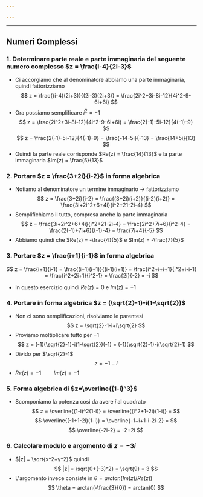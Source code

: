 ```yaml
---

---
```

___
## Numeri Complessi
### 1. Determinare parte reale e parte immaginaria del seguente numero complesso $z = \frac{i-4}{2i-3}$
- Ci accorgiamo che al denominatore abbiamo una parte immaginaria, quindi fattorizziamo
$$
z = \frac{(i-4)(2i+3)}{(2i-3)(2i+3)} = \frac{2i^2+3i-8i-12}{4i^2-9-6i+6i} 
$$
- Ora possiamo semplificare $i^2 = -1$
$$
z = \frac{2i^2+3i-8i-12}{4i^2-9-6i+6i}  = \frac{2(-1)-5i-12}{4(-1)-9}
$$
$$
z = \frac{2(-1)-5i-12}{4(-1)-9} = \frac{-14-5i}{-13} = \frac{14+5i}{13}
$$
- Quindi la parte reale corrisponde $Re(z) = \frac{14}{13}$ e la parte immaginaria $Im(z) = \frac{5}{13}$

### 2. Portare $z = \frac{3+2i}{i-2}$ in forma algebrica
- Notiamo al denominatore un termine immaginario $\rightarrow$ fattorizziamo
$$
	z = \frac{3+2i}{i-2} = \frac{(3+2i)(i+2)}{(i-2)(i+2)} = \frac{3i+2i^2+6+4i}{i^2+21-2i-4}
$$
- Semplifichiamo il tutto, compresa anche la parte immaginaria
$$
	z = \frac{3i+2i^2+6+4i}{i^2+21-2i-4} = \frac{2i^2+7i+6}{i^2-4} = \frac{2(-1)+7i+6}{(-1)-4} = \frac{7i+4}{-5}
$$
- Abbiamo quindi che $Re(z) = -\frac{4}{5}$ e $Im(z) = -\frac{7}{5}$
### 3. Portare $z = \frac{i+1}{i-1}$ in forma  algebrica
$$
	z = \frac{i+1}{i-1} = \frac{(i+1)(i+1)}{(i-1)(i+1)} = \frac{i^2+i+i+1}{i^2+i-i-1} = \frac{i^2+2i+1}{i^2-1} = \frac{2i}{-2} = -i
$$
- In questo esercizio quindi $Re(z) = 0$ e $Im(z) = -1$ 
### 4. Portare in forma algebrica $z = (\sqrt{2}-1)-i(1-\sqrt{2})$
- Non ci sono semplificazioni, risolviamo le parentesi  
$$
z = \sqrt{2}-1-i+i\sqrt{2}
$$
- Proviamo moltiplicare tutto per $-1$
$$
z = (-1)(\sqrt{2}-1)-i(1-\sqrt{2})(-1) = (-1)(\sqrt{2}-1)-i(\sqrt{2}-1) 
$$
- Divido per $\sqrt{2}-1$ 
$$
	z = -1-i
$$
- $Re(z)=-1 \quad\quad Im(z)=-1$  
### 5. Forma algebrica di $z=\overline{(1-i)^3}$ 
- Scomponiamo la potenza così da avere $i$ al quadrato
$$
z = \overline{(1-i)^2(1-i)} = \overline{(i^2+1-2i)(1-i)} = 
$$
$$
\overline{(-1+1-2i)(1-i)} = \overline{-1+i+1-i-2i-2} = 
$$
$$ 
	\overline{-2i-2} = -2+2i 
$$
### 6. Calcolare modulo e argomento di $z = -3i$
- $|z| = \sqrt{x^2+y^2}$  quindi
$$
	|z| = \sqrt{0+(-3)^2} = \sqrt{9} = 3
$$
- L'argomento invece consiste in $\theta = arctan(Im(z)/Re(z))$  
$$
	\theta = arctan(-\frac{3}{0}) = arctan(0)
$$
